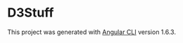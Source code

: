 # D3Stuff

This project was generated with [Angular CLI](https://github.com/angular/angular-cli) version 1.6.3.
